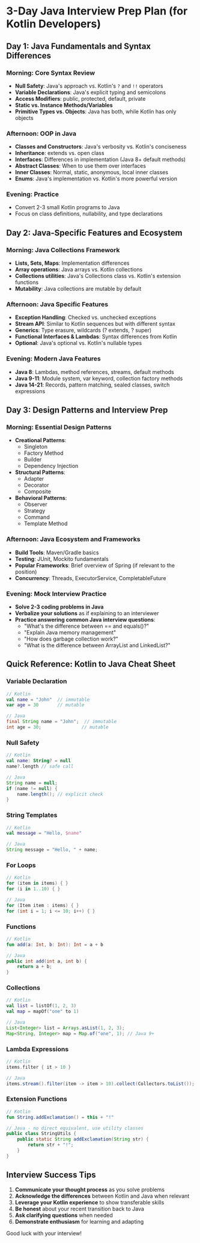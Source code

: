 # 3-Day Java Interview Prep Plan (for Kotlin Developers)

## Day 1: Java Fundamentals and Syntax Differences

### Morning: Core Syntax Review
- **Null Safety**: Java's approach vs. Kotlin's `?` and `!!` operators
- **Variable Declarations**: Java's explicit typing and semicolons
- **Access Modifiers**: public, protected, default, private
- **Static vs. Instance Methods/Variables**
- **Primitive Types vs. Objects**: Java has both, while Kotlin has only objects

### Afternoon: OOP in Java
- **Classes and Constructors**: Java's verbosity vs. Kotlin's conciseness
- **Inheritance**: extends vs. open class
- **Interfaces**: Differences in implementation (Java 8+ default methods)
- **Abstract Classes**: When to use them over interfaces
- **Inner Classes**: Normal, static, anonymous, local inner classes
- **Enums**: Java's implementation vs. Kotlin's more powerful version

### Evening: Practice
- Convert 2-3 small Kotlin programs to Java
- Focus on class definitions, nullability, and type declarations

## Day 2: Java-Specific Features and Ecosystem

### Morning: Java Collections Framework
- **Lists, Sets, Maps**: Implementation differences
- **Array operations**: Java arrays vs. Kotlin collections
- **Collections utilities**: Java's Collections class vs. Kotlin's extension functions
- **Mutability**: Java collections are mutable by default

### Afternoon: Java Specific Features
- **Exception Handling**: Checked vs. unchecked exceptions
- **Stream API**: Similar to Kotlin sequences but with different syntax
- **Generics**: Type erasure, wildcards (? extends, ? super)
- **Functional Interfaces & Lambdas**: Syntax differences from Kotlin
- **Optional**: Java's optional vs. Kotlin's nullable types

### Evening: Modern Java Features
- **Java 8**: Lambdas, method references, streams, default methods
- **Java 9-11**: Module system, var keyword, collection factory methods
- **Java 14-21**: Records, pattern matching, sealed classes, switch expressions

## Day 3: Design Patterns and Interview Prep

### Morning: Essential Design Patterns
- **Creational Patterns**:
  - Singleton
  - Factory Method
  - Builder
  - Dependency Injection
- **Structural Patterns**:
  - Adapter
  - Decorator
  - Composite
- **Behavioral Patterns**:
  - Observer
  - Strategy
  - Command
  - Template Method

### Afternoon: Java Ecosystem and Frameworks
- **Build Tools**: Maven/Gradle basics
- **Testing**: JUnit, Mockito fundamentals
- **Popular Frameworks**: Brief overview of Spring (if relevant to the position)
- **Concurrency**: Threads, ExecutorService, CompletableFuture

### Evening: Mock Interview Practice
- **Solve 2-3 coding problems in Java**
- **Verbalize your solutions** as if explaining to an interviewer
- **Practice answering common Java interview questions**:
  - "What's the difference between == and equals()?"
  - "Explain Java memory management"
  - "How does garbage collection work?"
  - "What is the difference between ArrayList and LinkedList?"

## Quick Reference: Kotlin to Java Cheat Sheet

### Variable Declaration
```kotlin
// Kotlin
val name = "John"  // immutable
var age = 30       // mutable
```
```java
// Java
final String name = "John";  // immutable
int age = 30;               // mutable
```

### Null Safety
```kotlin
// Kotlin
val name: String? = null
name?.length // safe call
```
```java
// Java
String name = null;
if (name != null) {
    name.length(); // explicit check
}
```

### String Templates
```kotlin
// Kotlin
val message = "Hello, $name"
```
```java
// Java
String message = "Hello, " + name;
```

### For Loops
```kotlin
// Kotlin
for (item in items) { }
for (i in 1..10) { }
```
```java
// Java
for (Item item : items) { }
for (int i = 1; i <= 10; i++) { }
```

### Functions
```kotlin
// Kotlin
fun add(a: Int, b: Int): Int = a + b
```
```java
// Java
public int add(int a, int b) {
    return a + b;
}
```

### Collections
```kotlin
// Kotlin
val list = listOf(1, 2, 3)
val map = mapOf("one" to 1)
```
```java
// Java
List<Integer> list = Arrays.asList(1, 2, 3);
Map<String, Integer> map = Map.of("one", 1); // Java 9+
```

### Lambda Expressions
```kotlin
// Kotlin
items.filter { it > 10 }
```
```java
// Java
items.stream().filter(item -> item > 10).collect(Collectors.toList());
```

### Extension Functions
```kotlin
// Kotlin
fun String.addExclamation() = this + "!"
```
```java
// Java - no direct equivalent, use utility classes
public class StringUtils {
    public static String addExclamation(String str) {
        return str + "!";
    }
}
```

## Interview Success Tips

1. **Communicate your thought process** as you solve problems
2. **Acknowledge the differences** between Kotlin and Java when relevant
3. **Leverage your Kotlin experience** to show transferable skills
4. **Be honest** about your recent transition back to Java
5. **Ask clarifying questions** when needed
6. **Demonstrate enthusiasm** for learning and adapting

Good luck with your interview!
